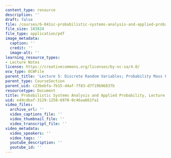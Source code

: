 ```yaml
---
content_type: resource
description: ''
draft: false
file: /courses/6-041sc-probabilistic-systems-analysis-and-applied-probability-fall-2013/e49cdbaf3129125869700c46aa661fa1_MIT6_041SCF13_L05.pdf
file_size: 183824
file_type: application/pdf
image_metadata:
  caption: ''
  credit: ''
  image-alt: ''
learning_resource_types:
- Lecture Notes
license: https://creativecommons.org/licenses/by-nc-sa/4.0/
ocw_type: OCWFile
parent_title: 'Lecture 5: Discrete Random Variables; Probability Mass Functions; Expectations'
parent_type: CourseSection
parent_uid: c23bebfa-7b15-d4af-7f83-d7f19b96837b
resourcetype: Document
title: Probabilistic Systems Analysis and Applied Probability, Lecture 5
uid: e49cdbaf-3129-1258-6970-0c46aa661fa1
video_files:
  archive_url: ''
  video_captions_file: ''
  video_thumbnail_file: ''
  video_transcript_file: ''
video_metadata:
  video_speakers: ''
  video_tags: ''
  youtube_description: ''
  youtube_id: ''
---
```


